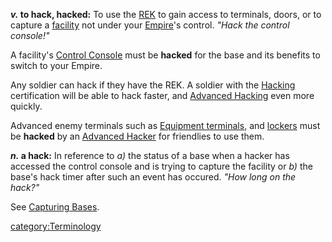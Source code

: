 **_v._ to hack, hacked:** To use the
[REK](/Remote_Electronics_Kit "wikilink") to gain access to terminals,
doors, or to capture a [facility](/facilities "wikilink") not under your
[Empire](/Empire "wikilink")'s control. _"Hack the control console!"_

A facility's [Control Console](/Control_Console "wikilink") must be
**hacked** for the base and its benefits to switch to your Empire.

Any soldier can hack if they have the REK. A soldier with the
[Hacking](</Hacking_(Certification)> "wikilink") certification will be able
to hack faster, and [Advanced Hacking](/Advanced_Hacking "wikilink") even
more quickly.

Advanced enemy terminals such as [Equipment
terminals](/Equipment_terminal "wikilink"), and
[lockers](/lockers "wikilink") must be **hacked** by an [Advanced
Hacker](/Advanced_Hacking "wikilink") for friendlies to use them.

**_n._ a hack:** In reference to _a)_ the status of a base when a hacker
has accessed the control console and is trying to capture the facility
or _b)_ the base's hack timer after such an event has occured. _"How
long on the hack?"_

See [Capturing Bases](/Capturing_Bases "wikilink").

[category:Terminology](/category:Terminology "wikilink")
